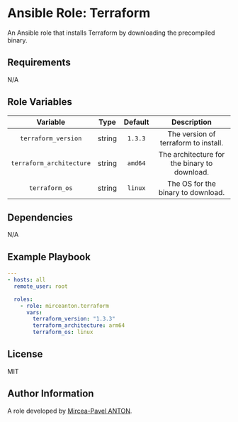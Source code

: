 Ansible Role: Terraform
=======================

An Ansible role that installs Terraform by downloading the precompiled binary.

Requirements
------------

N/A

Role Variables
--------------

|         Variable         |  Type  | Default |                 Description                  |
| :----------------------: | :----: | :-----: | :------------------------------------------: |
|   `terraform_version`    | string | `1.3.3` |     The version of terraform to install.     |
| `terraform_architecture` | string | `amd64` | The architecture for the binary to download. |
|      `terraform_os`      | string | `linux` |      The OS for the binary to download.      |

Dependencies
------------

N/A

Example Playbook
----------------

``` yml
---
- hosts: all
  remote_user: root

  roles:
    - role: mirceanton.terraform
      vars:
        terraform_version: "1.3.3"
        terraform_architecture: arm64
        terraform_os: linux
```

License
-------

MIT

Author Information
------------------

A role developed by [Mircea-Pavel ANTON](https://www.mirceanton.com).
